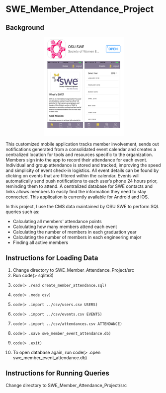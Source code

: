 # SWE_Member_Attendance_Project

## Background ##

<p align="center">
  <img width="260" height="320" src="img/swe-app.png">
</p>

This customized mobile application tracks member involvement, sends out notifications generated from a consolidated event calendar and creates a centralized location for tools and resources specific to the organization. Members sign into the app to record their attendance for each event. Individual and group attendance is stored and tracked, improving the speed and simplicity of event check-in logistics. All event details can be found by clicking on events that are filtered within the calendar. Events will automatically send push notifications to each user’s phone 24 hours prior, reminding them to attend. A centralized database for SWE contacts and links allows members to easily find the information they need to stay connected. This application is currently available for Android and IOS.

In this project, I use the CMS data maintained by OSU SWE to perform SQL queries such as:

* Calculating all members' attendance points
* Calculating how many members attend each event
* Calculating the number of members in each graduation year
* Calculating the number of members in each engineering major
* Finding all active members

## Instructions for Loading Data ##
1. Change directory to SWE_Member_Attendance_Project/src
2. Run code(> sqlite3)
3.     code(> .read create_member_attendance.sql)
4.     code(> .mode csv)
5.     code(> .import ../csv/users.csv USERS)
6.     code(> .import ../csv/events.csv EVENTS)
7.     code(> .import ../csv/attendances.csv ATTENDANCE)
8.     code(> .save swe_member_event_attendance.db)
9.     code(> .exit)
10. To open database again, run code(> .open swe_member_event_attendance.db)

## Instructions for Running Queries ##
Change directory to SWE_Member_Attendance_Project/src
